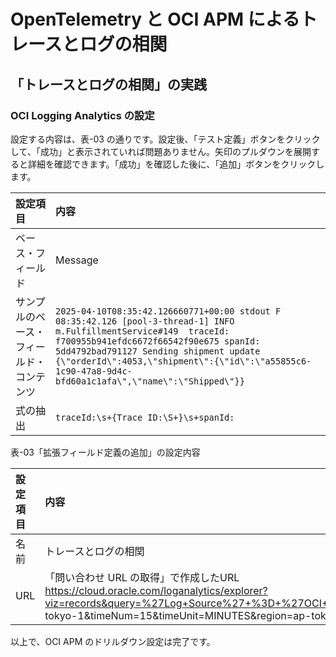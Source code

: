 # OpenTelemetry と OCI APM によるトレースとログの相関

## 「トレースとログの相関」の実践

### OCI Logging Analytics の設定

設定する内容は、表-03 の通りです。設定後、「テスト定義」ボタンをクリックして、「成功」と表示されていれば問題ありません。矢印のプルダウンを展開すると詳細を確認できます。「成功」を確認した後に、「追加」ボタンをクリックします。

| 設定項目 | 内容 |
| :--- | :--- |
| ベース・フィールド | Message |
| サンプルのベース・フィールド・コンテンツ |`2025-04-10T08:35:42.126660771+00:00 stdout F 08:35:42.126 [pool-3-thread-1] INFO  m.FulfillmentService#149  traceId: f700955b941efdc6672f66542f90e675 spanId: 5dd4792bad791127 Sending shipment update {\"orderId\":4053,\"shipment\":{\"id\":\"a55855c6-1c90-47a8-9d4c-bfd60a1c1afa\",\"name\":\"Shipped\"}}` |
| 式の抽出 | `traceId:\s+{Trace ID:\S+}\s+spanId:` |

表-03「拡張フィールド定義の追加」の設定内容

| 設定項目 | 内容 | 
| :--- | :--- | 
|名前 | トレースとログの相関 |
|URL | 「問い合わせ URL の取得」で作成したURL <br> https://cloud.oracle.com/loganalytics/explorer?viz=records&query=%27Log+Source%27+%3D+%27OCI+Unified+Schema+Logs%27+and+%27Trace+ID%27+%3D+<TraceId>&vizOptions=%7B%22customVizOpt%22%3A%7B%22primaryFieldIname%22%3A%22mbody%22%2C%22primaryFieldDname%22%3A%22Original%20Log%20Content%22%7D%7D&scopeFilters=lg%3Aroot%2Ctrue%3Brs%3Aroot%2Ctrue%3Brg%3Aap-tokyo-1&timeNum=15&timeUnit=MINUTES&region=ap-tokyo-1&tenant=xxxxxxxxxxxx |

以上で、OCI APM のドリルダウン設定は完了です。